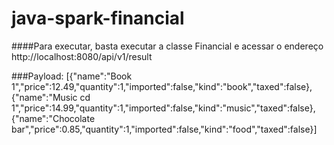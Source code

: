 # java-spark-financial
####Para executar, basta executar a classe Financial e acessar o endereço http://localhost:8080/api/v1/result

###Payload:
[{"name":"Book 1","price":12.49,"quantity":1,"imported":false,"kind":"book","taxed":false},{"name":"Music cd 1","price":14.99,"quantity":1,"imported":false,"kind":"music","taxed":false},{"name":"Chocolate bar","price":0.85,"quantity":1,"imported":false,"kind":"food","taxed":false}]
